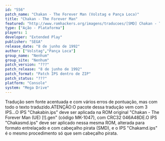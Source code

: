```yaml
---
id: "556"
patch_name: "Chakan - The Forever Man (Volstag e Pança Loca)"
title: "Chakan - The Forever Man"
featured: "http://www.romhackers.org/imagens/traducoes/[SMD] Chakan - The Forever Man - Volstag e Panca Loca - 1.png"
type: ["Ação - Plataforma"]
players: 1
developer: "Extended Play"
publisher: "SEGA"
release_date: "8 de junho de 1992"
author: ["Volstag","Pança Loca"]
group_name: "Nenhum"
group_site: "Nenhum"
patch_version: "???"
patch_release: "8 de junho de 1992"
patch_format: "Patch IPS dentro de ZIP"
patch_status: "???"
platform: "Console"
system: "Mega Drive"
---
```


Tradução sem fonte acentuada e com vários erros de pontuação, mas com todo o texto traduzido.ATENÇÃO:O pacote dessa tradução vem com 3 IPS...O IPS "Chakabin.ips" deve ser aplicada na ROM original "Chakan - The Forever Man (UE) [!].gen" (código MK-1047), com CRC32 046A48DE.O IPS "Chakasmd.ips" deve ser aplicado nessa mesma ROM, alterada para formato entrelaçado e com cabeçalho pirata (SMD), e o IPS "Chakamd.ips" é o mesmo procedimento só que sem cabeçalho pirata.